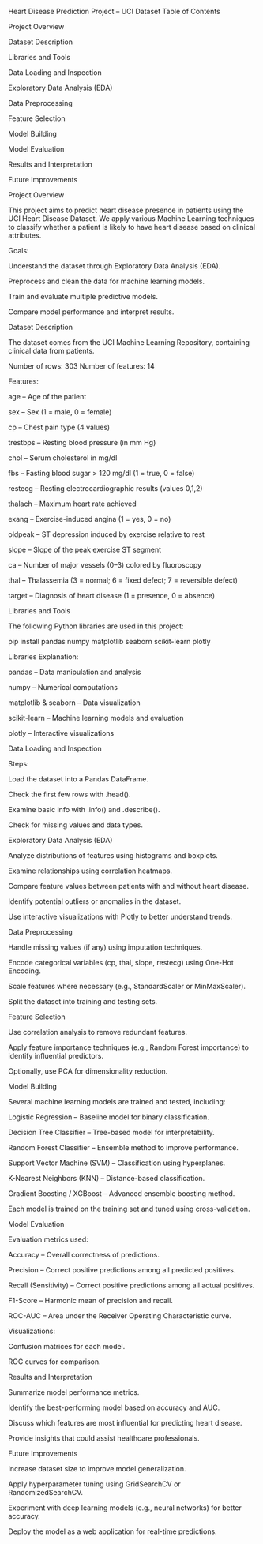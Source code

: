 Heart Disease Prediction Project – UCI Dataset
Table of Contents

Project Overview

Dataset Description

Libraries and Tools

Data Loading and Inspection

Exploratory Data Analysis (EDA)

Data Preprocessing

Feature Selection

Model Building

Model Evaluation

Results and Interpretation

Future Improvements

Project Overview

This project aims to predict heart disease presence in patients using the UCI Heart Disease Dataset.
We apply various Machine Learning techniques to classify whether a patient is likely to have heart disease based on clinical attributes.

Goals:

Understand the dataset through Exploratory Data Analysis (EDA).

Preprocess and clean the data for machine learning models.

Train and evaluate multiple predictive models.

Compare model performance and interpret results.

Dataset Description

The dataset comes from the UCI Machine Learning Repository, containing clinical data from patients.

Number of rows: 303
Number of features: 14

Features:

age – Age of the patient

sex – Sex (1 = male, 0 = female)

cp – Chest pain type (4 values)

trestbps – Resting blood pressure (in mm Hg)

chol – Serum cholesterol in mg/dl

fbs – Fasting blood sugar > 120 mg/dl (1 = true, 0 = false)

restecg – Resting electrocardiographic results (values 0,1,2)

thalach – Maximum heart rate achieved

exang – Exercise-induced angina (1 = yes, 0 = no)

oldpeak – ST depression induced by exercise relative to rest

slope – Slope of the peak exercise ST segment

ca – Number of major vessels (0–3) colored by fluoroscopy

thal – Thalassemia (3 = normal; 6 = fixed defect; 7 = reversible defect)

target – Diagnosis of heart disease (1 = presence, 0 = absence)

Libraries and Tools

The following Python libraries are used in this project:

pip install pandas numpy matplotlib seaborn scikit-learn plotly


Libraries Explanation:

pandas – Data manipulation and analysis

numpy – Numerical computations

matplotlib & seaborn – Data visualization

scikit-learn – Machine learning models and evaluation

plotly – Interactive visualizations

Data Loading and Inspection

Steps:

Load the dataset into a Pandas DataFrame.

Check the first few rows with .head().

Examine basic info with .info() and .describe().

Check for missing values and data types.

Exploratory Data Analysis (EDA)

Analyze distributions of features using histograms and boxplots.

Examine relationships using correlation heatmaps.

Compare feature values between patients with and without heart disease.

Identify potential outliers or anomalies in the dataset.

Use interactive visualizations with Plotly to better understand trends.

Data Preprocessing

Handle missing values (if any) using imputation techniques.

Encode categorical variables (cp, thal, slope, restecg) using One-Hot Encoding.

Scale features where necessary (e.g., StandardScaler or MinMaxScaler).

Split the dataset into training and testing sets.

Feature Selection

Use correlation analysis to remove redundant features.

Apply feature importance techniques (e.g., Random Forest importance) to identify influential predictors.

Optionally, use PCA for dimensionality reduction.

Model Building

Several machine learning models are trained and tested, including:

Logistic Regression – Baseline model for binary classification.

Decision Tree Classifier – Tree-based model for interpretability.

Random Forest Classifier – Ensemble method to improve performance.

Support Vector Machine (SVM) – Classification using hyperplanes.

K-Nearest Neighbors (KNN) – Distance-based classification.

Gradient Boosting / XGBoost – Advanced ensemble boosting method.

Each model is trained on the training set and tuned using cross-validation.

Model Evaluation

Evaluation metrics used:

Accuracy – Overall correctness of predictions.

Precision – Correct positive predictions among all predicted positives.

Recall (Sensitivity) – Correct positive predictions among all actual positives.

F1-Score – Harmonic mean of precision and recall.

ROC-AUC – Area under the Receiver Operating Characteristic curve.

Visualizations:

Confusion matrices for each model.

ROC curves for comparison.

Results and Interpretation

Summarize model performance metrics.

Identify the best-performing model based on accuracy and AUC.

Discuss which features are most influential for predicting heart disease.

Provide insights that could assist healthcare professionals.

Future Improvements

Increase dataset size to improve model generalization.

Apply hyperparameter tuning using GridSearchCV or RandomizedSearchCV.

Experiment with deep learning models (e.g., neural networks) for better accuracy.

Deploy the model as a web application for real-time predictions.
